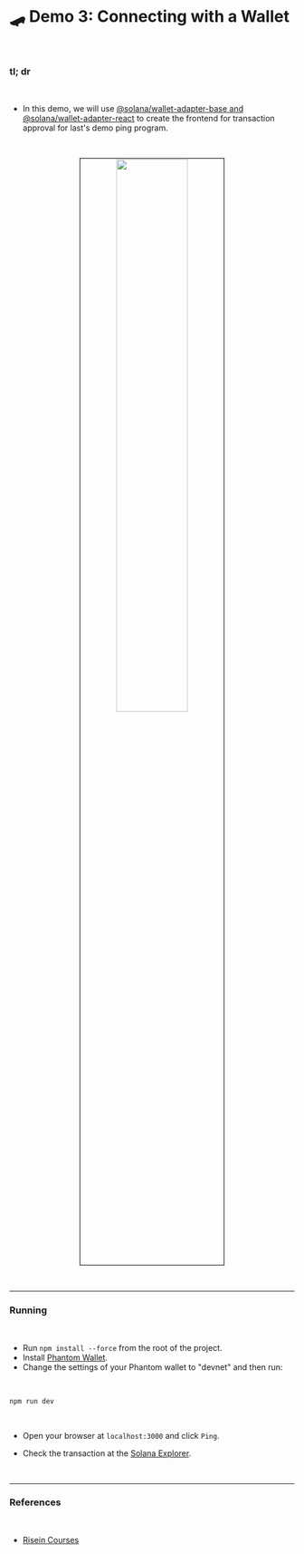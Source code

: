 # 🛹 Demo 3: Connecting with a Wallet


<br>

### tl; dr

<br>

* In this demo, we will use [@solana/wallet-adapter-base and @solana/wallet-adapter-react](https://github.com/anza-xyz/wallet-adapter) to create the frontend for transaction approval for last's demo ping program.

<br>

<p align="center">
<img src="https://github.com/urani-labs/solana-dev-onboarding-rs/assets/162904807/19131c4e-ab5a-44d3-8da7-6175325d71f6" width="50%" align="center" style="padding:1px;border:1px solid black;"/>
</p>

<br>

---

### Running

<br>

* Run `npm install --force` from the root of the project.
* Install [Phantom Wallet](https://phantom.app/).
* Change the settings of your Phantom wallet to "devnet" and then run:

<br>

```
npm run dev
```

<br>

* Open your browser at `localhost:3000` and click `Ping`.

* Check the transaction at the [Solana Explorer](https://explorer.solana.com/?cluster=devnet).


<br>


--- 

### References

<br>

* [Risein Courses](https://www.risein.com/courses/build-on-solana/counter-i-implementing-state-and-instructions)

